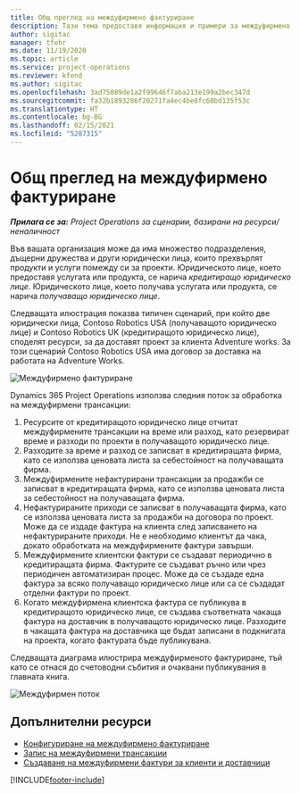 ```yaml
---
title: Общ преглед на междуфирмено фактуриране
description: Тази тема предоставя информация и примери за междуфирмено фактуриране за проекти.
author: sigitac
manager: tfehr
ms.date: 11/19/2020
ms.topic: article
ms.service: project-operations
ms.reviewer: kfend
ms.author: sigitac
ms.openlocfilehash: 3ad75089de1a2f99646f7aba213e199a2bec347d
ms.sourcegitcommit: fa32b1893286f20271fa4ec4be8fc68bd135f53c
ms.translationtype: HT
ms.contentlocale: bg-BG
ms.lasthandoff: 02/15/2021
ms.locfileid: "5287315"
---
```

# <a name="intercompany-invoicing-overview"></a>Общ преглед на междуфирмено фактуриране

_**Прилага се за:** Project Operations за сценарии, базирани на ресурси/неналичност_

Във вашата организация може да има множество подразделения, дъщерни дружества и други юридически лица, които прехвърлят продукти и услуги помежду си за проекти. Юридическото лице, което предоставя услугата или продукта, се нарича *кредитиращо юридическо лице*. Юридическото лице, което получава услугата или продукта, се нарича *получаващо юридическо лице*.

Следващата илюстрация показва типичен сценарий, при който две юридически лица, Contoso Robotics USA (получаващото юридическо лице) и Contoso Robotics UK (кредитиращото юридическо лице), споделят ресурси, за да доставят проект за клиента Adventure works. За този сценарий Contoso Robotics USA има договор за доставка на работата на Adventure Works.

![Междуфирмено фактуриране](./media/IntercompanyScenario.png) 

Dynamics 365 Project Operations използва следния поток за обработка на междуфирмени трансакции:

1. Ресурсите от кредитиращото юридическо лице отчитат междуфирмените трансакции на време или разход, като резервират време и разходи по проекти в получаващото юридическо лице.
2. Разходите за време и разход се записват в кредитиращата фирма, като се използва ценовата листа за себестойност на получаващата фирма.
3. Междуфирмените нефактурирани трансакции за продажби се записват в кредитиращата фирма, като се използва ценовата листа за себестойност на получаващата фирма.
4. Нефактурираните приходи се записват в получаващата фирма, като се използва ценовата листа за продажби на договора по проект. Може да се издаде фактура на клиента след записването на нефактурираните приходи. Не е необходимо клиентът да чака, докато обработката на междуфирмените фактури завърши.
5. Междуфирмените клиентски фактури се създават периодично в кредитиращата фирма. Фактурите се създават ръчно или чрез периодичен автоматизиран процес. Може да се създаде една фактура за всяко получаващо юридическо лице или са се създадат отделни фактури по проект.
6. Когато междуфирмена клиентска фактура се публикува в кредитиращото юридическо лице, се създава съответната чакаща фактура на доставчик в получаващото юридическо лице. Разходите в чакащата фактура на доставчика ще бъдат записани в подкнигата на проекта, когато фактурата бъде публикувана.

Следващата диаграма илюстрира междуфирменото фактуриране, тъй като се отнася до счетоводни събития и очаквани публикувания в главната книга.

![Междуфирмен поток](./media/IntercompanyFlow.png)

## <a name="additional-resources"></a>Допълнителни ресурси

- [Конфигуриране на междуфирмено фактуриране](configure-intercompany-invoicing.md)
- [Запис на междуфирмени трансакции](create-intercompany-transactions.md)
- [Създаване на междуфирмени фактури за клиенти и доставчици](create-intercompany-customer-vendor-invoices.md)


[!INCLUDE[footer-include](../includes/footer-banner.md)]